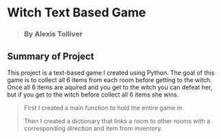 # Witch Text Based Game

> ### By Alexis Tolliver

## Summary of Project
This project is a text-based game I created using Python. The goal of this game is to collect all 6 items from each room before getting to the witch. Once all 6 items are aquired and you get to the witch you can defeat her, but if you get to the witch before collect all 6 items she wins.

>
> First I created a main function to hold the entire game in.
>
> Then I created a dictionary that links a room to other rooms with a corresponding direction and item from inventory.
>
